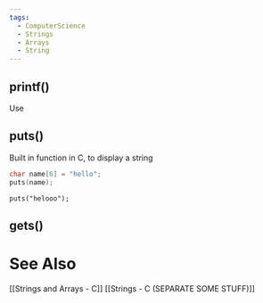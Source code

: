 ```yaml
---
tags:
  - ComputerScience
  - Strings
  - Arrays
  - String
---
```

## printf()
Use 
## puts()
Built in function in C, to display a string
```c showlinenumbers
char name[6] = "hello";
puts(name);
```

```
puts("helooo");
```


## gets()



# See Also
[[Strings and Arrays - C]]
[[Strings - C (SEPARATE SOME STUFF)]]